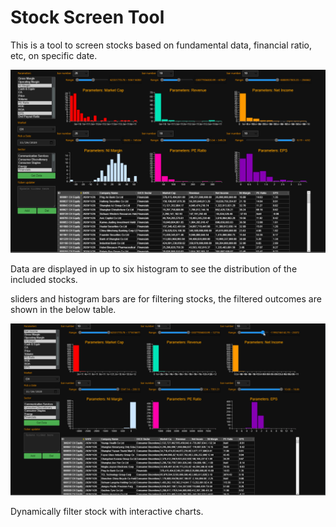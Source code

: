 # Stock Screen Tool

This is a tool to screen stocks based on fundamental data, financial ratio, etc, on specific date.

![interface](/Stock%20Screening/images/interface.PNG)

Data are displayed in up to six histogram to see the distribution of the included stocks.

sliders and histogram bars are for filtering stocks, the filtered outcomes are shown in the below table.

![filter](/Stock%20Screening/images/filter_data.gif)

Dynamically filter stock with interactive charts. 
